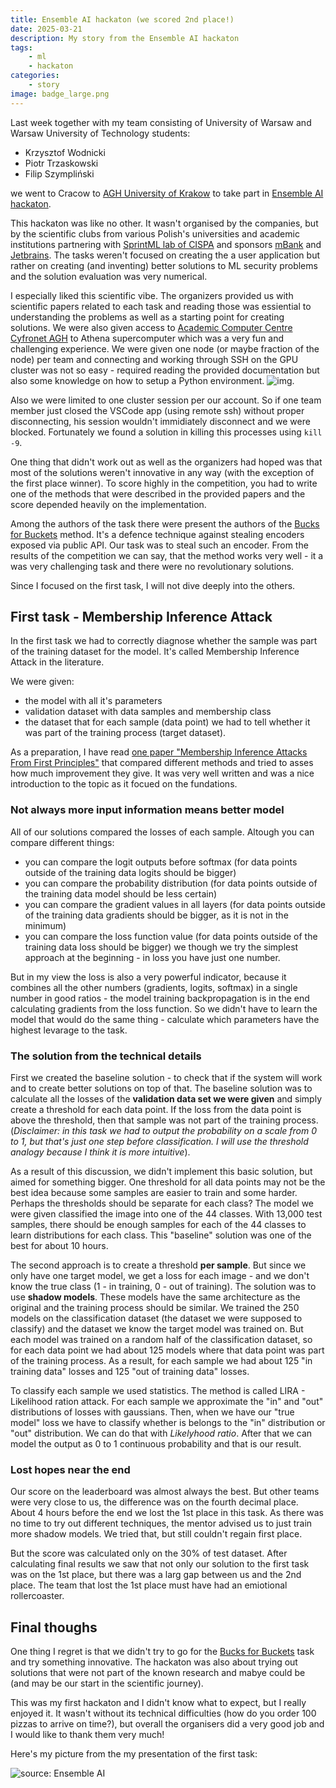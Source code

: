 ```yaml
---
title: Ensemble AI hackaton (we scored 2nd place!)
date: 2025-03-21
description: My story from the Ensemble AI hackaton 
tags:
    - ml
    - hackaton
categories:
    - story
image: badge_large.png
---
```


Last week together with my team consisting of University of Warsaw and Warsaw University of Technology students:
- Krzysztof Wodnicki 
- Piotr Trzaskowski
- Filip Szympliński

we went to Cracow to [AGH University of Krakow](https://www.agh.edu.pl/) to take part in [Ensemble AI hackaton](https://ensembleaihackathon.pl).

This hackaton was like no other. It wasn't organised by the companies, but by the scientific clubs from various Polish's universities and academic institutions partnering with [SprintML lab of CISPA](https://sprintml.com/) and sponsors [mBank](https://www.mbank.pl/indywidualny/) and [Jetbrains](https://www.jetbrains.com/). The tasks weren't 
focused on creating the a user application but rather on creating (and inventing) better solutions to ML security problems and the solution evaluation was very numerical. 

I especially liked this scientific vibe. The organizers provided us with scientific papers related to each task and reading those was essiential to understanding the problems as well as a starting point for creating solutions. We were also given access to [Academic Computer Centre Cyfronet AGH](https://www.cyfronet.pl/en/4421,main.html) to Athena supercomputer which was a very fun and challenging experience. We were given one node (or maybe fraction of the node) per team and connecting and working through SSH on the GPU cluster was not so easy - required reading the provided documentation but also some knowledge on how to setup a Python environment.
![img]( https://imgs.xkcd.com/comics/python_environment.png).

Also we were limited to one cluster session per our account. So if one team member 
just closed the VSCode app (using remote ssh) without proper disconnecting, his session wouldn't immidiately disconnect and we were blocked. Fortunately we found a solution in killing this processes using `kill -9`.

One thing that didn't work out as well as the organizers had hoped was that most of the solutions weren't innovative in any way (with the exception of the first place winner). To score highly in the competition, you had to write one of the methods that were described in the provided papers and the score depended heavily on the implementation.

Among the authors of the task there were present the authors of the [Bucks for Buckets](https://arxiv.org/abs/2310.08571) method. 
It's a defence technique against stealing encoders exposed via public API. Our task was to steal such an encoder.
From the results of the competition we can say, that the method works very well - it a was very challenging task 
and there were no revolutionary solutions.

Since I focused on the first task, I will not dive deeply into the others.

## First task - Membership Inference Attack

In the first task we had to correctly diagnose whether the sample was part of the training dataset for the model.
It's called Membership Inference Attack in the literature.

We were given:
- the model with all it's parameters
- validation dataset with data samples and membership class
- the dataset that for each sample (data point) we had to tell whether it was part of the training process (target dataset).

As a preparation, I have read [one paper "Membership Inference Attacks From First Principles"](https://arxiv.org/abs/2112.03570) that compared different methods and tried to asses how much improvement they give.
It was very well written and was a nice introduction to the topic as it focued on the fundations.


### Not always more input information means better model

All of our solutions compared the losses of each sample. Altough you can compare different things:
- you can compare the logit outputs before softmax (for data points outside of the training data logits should be bigger)
- you can compare the probability distribution (for data points outside of the training data model should be less certain)
- you can compare the gradient values in all layers (for data points outside of the training data gradients should be bigger, as it is not in the minimum)
- you can compare the loss function value (for data points outside of the training data loss should be bigger)
we though we try the simplest approach at the beginning - in loss you have just one number.

But in my view the loss is also a very powerful indicator, because it combines all the other numbers (gradients, logits, softmax) in a single number 
in good ratios - the model training backpropagation is in the end calculating gradients from the loss function.
So we didn't have to learn the model that would do the same thing - calculate which parameters have the highest levarage to the task.

### The solution from the technical details

First we created the baseline solution - to check that if the system will work and to create better solutions on top of that.
The baseline solution was to calculate all the losses of the **validation data set we were given** and simply create a threshold for each data point. If the loss from the data point is above the threshold, then that sample was not part of the training process.
(*Disclaimer: in this task we had to output the probability on a scale from 0 to 1, but that's just one step before classification. I will use the threshold analogy because I think it is more intuitive*).

As a result of this discussion, we didn't implement this basic solution, but aimed for something bigger. One threshold for all data points may not be the best idea because 
some samples are easier to train and some harder. Perhaps the thresholds should be separate for each class? The model we were given classified the image into one of the 44 classes. With 13,000 test samples, there should be enough samples for each of the 44 classes to learn distributions for each class. This "baseline" solution was one of the best for about 10 hours.

The second approach is to create a threshold **per sample**. But since we only have one target model, we get a loss for each image - and we don't know the true class (1 - in training, 0 - out of training). The solution was to use **shadow models**. These models have the same architecture as the original and the training process should be similar. We trained the 250 models on the classification dataset (the dataset we were supposed to classify) and the dataset we know the target model was trained on. But each model was trained on a random half of the classification dataset, so for each data point we had about 125 models where that data point was part of the training process.
As a result, for each sample we had about 125 "in training data" losses and 125 "out of training data" losses. 

To classify each sample we used statistics. The method is called LIRA - Likelihood ration attack. For each sample we approximate the "in" and "out" distributions of losses with gaussians. Then, when we have our "true model" loss we have to classify whether is belongs to the "in" distribution or "out" distribution. We can do that with *Likelyhood ratio*. After that we can model the output as 0 to 1 continuous probability and that is our result.

### Lost hopes near the end

Our score on the leaderboard was almost always the best. But other teams were very close to us, the difference was on the fourth decimal place. About 4 hours before the end we lost the 1st place in this task. As there was no time to try out different techniques, the mentor advised us to just train more shadow models. We tried that, but still couldn't regain first place.

But the score was calculated only on the 30% of test dataset. After calculating final results we saw that not only our solution to the first task was on the 1st place, but there was a larg gap between us and the 2nd place. The team that lost the 1st place must have had an emiotional rollercoaster.

## Final thoughs

One thing I regret is that we didn't try to go for the [Bucks for Buckets](https://arxiv.org/abs/2310.08571) task and try something innovative. The hackaton was also about trying out solutions that were not part of the known research and mabye could be (and may be our start in the scientific journey). 

This was my first hackaton and I didn't know what to expect, but I really enjoyed it. It wasn't without its technical difficulties 
(how do you order 100 pizzas to arrive on time?), 
but overall the organisers did a very good job 
and I would like to thank them very much!

Here's my picture from the my presentation of the first task:

![source: Ensemble AI](presenting.png)